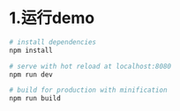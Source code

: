 # 1.运行demo

``` bash
# install dependencies
npm install

# serve with hot reload at localhost:8080
npm run dev

# build for production with minification
npm run build
```

